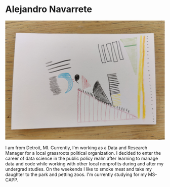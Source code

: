 # Alejandro Navarrete

![alt text](data_selfie.jpg "Data Selfie")

I am from Detroit, MI. Currently, I'm working as a Data and Research Manager for a local grassroots political organization. I decided to enter the career of data science in the public policy realm after learning to manage data and code while working with other local nonprofits during and after my undergrad studies. On the weekends I like to smoke meat and take my daughter to the park and petting zoos. I'm currently studying for my MS-CAPP. 